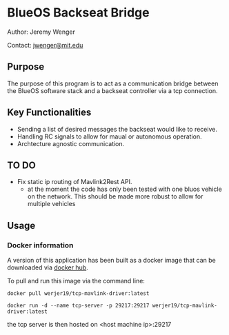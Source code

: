 # BlueOS Backseat Bridge
Author: Jeremy Wenger

Contact: jwenger@mit.edu

## Purpose
The purpose of this program is to act as a communication bridge between the BlueOS software stack and a backseat controller via a tcp connection.

## Key Functionalities
- Sending a list of desired messages the backseat would like to receive.
- Handling RC signals to allow for maual or autonomous operation.
- Archtecture agnostic communication. 

## TO DO
- Fix static ip routing of Mavlink2Rest API.
    - at the moment the code has only been tested with one bluos vehicle on the network. This should be made more robust to allow for multiple vehicles

## Usage

### Docker information
A version of this application has been built as a docker image that can be downloaded via [docker hub](https://hub.docker.com/r/werjer19/tcp-mavlink-driver).

To pull and run this image via the command line:

```
docker pull werjer19/tcp-mavlink-driver:latest

docker run -d --name tcp-server -p 29217:29217 werjer19/tcp-mavlink-driver:latest
```

the tcp server is then hosted on \<host machine ip>:29217